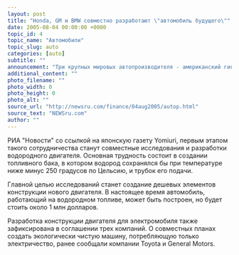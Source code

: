 ```yaml
---
layout: post
title: "Honda, GM и BMW совместно разработают \"автомобиль будущего\""
date: 2005-08-04 00:00:00 +0000
topic_id: 4
topic_name: "Автомобили"
topic_slug: auto
categories: [auto]
subtitle: ""
announcement: "Три крупных мировых автопроизводителя - американский гигант General Motors, японская Honda и немецкая BMW - заключили соглашение о создании машин нового поколения, работающих на водороде и электричестве."
additional_content: ""
photo_filename: ""
photo_width: 0
photo_height: 0
photo_alt: ""
source_url: "http://newsru.com/finance/04aug2005/autop.html"
source_text: "NEWSru.com"
author: ""
---
```

РИА "Новости" со ссылкой на японскую газету Yomiuri, первым этапом такого сотрудничества станут совместные исследования и разработки водородного двигателя. Основная трудность состоит в создании топливного бака, в котором водород сохранялся бы при температуре ниже минус 250 градусов по Цельсию, и трубок его подачи.

Главной целью исследований станет создание дешевых элементов конструкции нового двигателя. В настоящее время автомобиль, работающий на водородном топливе, может быть построен, но будет стоить около 1 млн долларов.

Разработка конструкции двигателя для электромобиля также зафиксирована в соглашении трех компаний. О совместных планах создать экологически чистую машину, потребляющую только электричество, ранее сообщали компании Toyota и General Motors.
